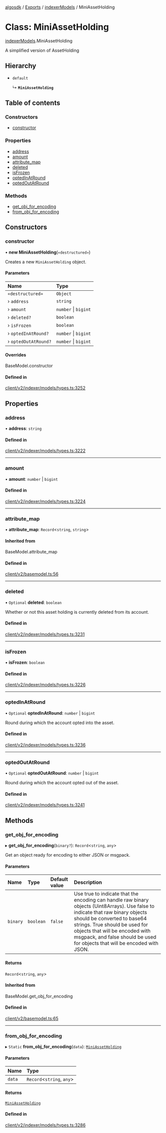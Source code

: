 [algosdk](../README.md) / [Exports](../modules.md) / [indexerModels](../modules/indexerModels.md) / MiniAssetHolding

# Class: MiniAssetHolding

[indexerModels](../modules/indexerModels.md).MiniAssetHolding

A simplified version of AssetHolding

## Hierarchy

- `default`

  ↳ **`MiniAssetHolding`**

## Table of contents

### Constructors

- [constructor](indexerModels.MiniAssetHolding.md#constructor)

### Properties

- [address](indexerModels.MiniAssetHolding.md#address)
- [amount](indexerModels.MiniAssetHolding.md#amount)
- [attribute\_map](indexerModels.MiniAssetHolding.md#attribute_map)
- [deleted](indexerModels.MiniAssetHolding.md#deleted)
- [isFrozen](indexerModels.MiniAssetHolding.md#isfrozen)
- [optedInAtRound](indexerModels.MiniAssetHolding.md#optedinatround)
- [optedOutAtRound](indexerModels.MiniAssetHolding.md#optedoutatround)

### Methods

- [get\_obj\_for\_encoding](indexerModels.MiniAssetHolding.md#get_obj_for_encoding)
- [from\_obj\_for\_encoding](indexerModels.MiniAssetHolding.md#from_obj_for_encoding)

## Constructors

### constructor

• **new MiniAssetHolding**(`«destructured»`)

Creates a new `MiniAssetHolding` object.

#### Parameters

| Name | Type |
| :------ | :------ |
| `«destructured»` | `Object` |
| › `address` | `string` |
| › `amount` | `number` \| `bigint` |
| › `deleted?` | `boolean` |
| › `isFrozen` | `boolean` |
| › `optedInAtRound?` | `number` \| `bigint` |
| › `optedOutAtRound?` | `number` \| `bigint` |

#### Overrides

BaseModel.constructor

#### Defined in

[client/v2/indexer/models/types.ts:3252](https://github.com/algorand/js-algorand-sdk/blob/13a5d73/src/client/v2/indexer/models/types.ts#L3252)

## Properties

### address

• **address**: `string`

#### Defined in

[client/v2/indexer/models/types.ts:3222](https://github.com/algorand/js-algorand-sdk/blob/13a5d73/src/client/v2/indexer/models/types.ts#L3222)

___

### amount

• **amount**: `number` \| `bigint`

#### Defined in

[client/v2/indexer/models/types.ts:3224](https://github.com/algorand/js-algorand-sdk/blob/13a5d73/src/client/v2/indexer/models/types.ts#L3224)

___

### attribute\_map

• **attribute\_map**: `Record`<`string`, `string`\>

#### Inherited from

BaseModel.attribute\_map

#### Defined in

[client/v2/basemodel.ts:56](https://github.com/algorand/js-algorand-sdk/blob/13a5d73/src/client/v2/basemodel.ts#L56)

___

### deleted

• `Optional` **deleted**: `boolean`

Whether or not this asset holding is currently deleted from its account.

#### Defined in

[client/v2/indexer/models/types.ts:3231](https://github.com/algorand/js-algorand-sdk/blob/13a5d73/src/client/v2/indexer/models/types.ts#L3231)

___

### isFrozen

• **isFrozen**: `boolean`

#### Defined in

[client/v2/indexer/models/types.ts:3226](https://github.com/algorand/js-algorand-sdk/blob/13a5d73/src/client/v2/indexer/models/types.ts#L3226)

___

### optedInAtRound

• `Optional` **optedInAtRound**: `number` \| `bigint`

Round during which the account opted into the asset.

#### Defined in

[client/v2/indexer/models/types.ts:3236](https://github.com/algorand/js-algorand-sdk/blob/13a5d73/src/client/v2/indexer/models/types.ts#L3236)

___

### optedOutAtRound

• `Optional` **optedOutAtRound**: `number` \| `bigint`

Round during which the account opted out of the asset.

#### Defined in

[client/v2/indexer/models/types.ts:3241](https://github.com/algorand/js-algorand-sdk/blob/13a5d73/src/client/v2/indexer/models/types.ts#L3241)

## Methods

### get\_obj\_for\_encoding

▸ **get_obj_for_encoding**(`binary?`): `Record`<`string`, `any`\>

Get an object ready for encoding to either JSON or msgpack.

#### Parameters

| Name | Type | Default value | Description |
| :------ | :------ | :------ | :------ |
| `binary` | `boolean` | `false` | Use true to indicate that the encoding can handle raw binary objects (Uint8Arrays). Use false to indicate that raw binary objects should be converted to base64 strings. True should be used for objects that will be encoded with msgpack, and false should be used for objects that will be encoded with JSON. |

#### Returns

`Record`<`string`, `any`\>

#### Inherited from

BaseModel.get\_obj\_for\_encoding

#### Defined in

[client/v2/basemodel.ts:65](https://github.com/algorand/js-algorand-sdk/blob/13a5d73/src/client/v2/basemodel.ts#L65)

___

### from\_obj\_for\_encoding

▸ `Static` **from_obj_for_encoding**(`data`): [`MiniAssetHolding`](indexerModels.MiniAssetHolding.md)

#### Parameters

| Name | Type |
| :------ | :------ |
| `data` | `Record`<`string`, `any`\> |

#### Returns

[`MiniAssetHolding`](indexerModels.MiniAssetHolding.md)

#### Defined in

[client/v2/indexer/models/types.ts:3286](https://github.com/algorand/js-algorand-sdk/blob/13a5d73/src/client/v2/indexer/models/types.ts#L3286)

